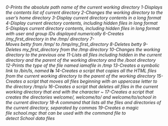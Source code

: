 *0-Prints the absolute path name of the current working directory*
*1-Displays the contents list of current directory*
*2-Changes the working directory to the user’s home directory*
*3-Display current directory contents in a long format*
*4-Display current directory contents, including hidden files in long format*
*5-Displays current directory contents, including hidden files in long format with user and group IDs displayed numerically*
*6-Creates /my_first_directory in the /tmp/ directory*
*7-Moves betty from /tmp/ to /tmp/my_first_directory*
*8-Deletes betty*
*9-Deletes my_first_directory from the /tmp directory*
*10-Changes the working directory to the previous one*
*11-Lists all files including hidden in the current directory and the parent of the working directory and the /boot directory*
*12-Prints the type of the file named iamafile in /tmp*
*13-Creates a symbolic link to /bin/ls, named __ls__*
*14-Creates a script that copies all the HTML files from the current working directory to the parent of the working directory*
*15-Creates a script that moves all files beginning with an uppercase letter to the directory /tmp/u*
*16-Creates a script that deletes all files in the current working directory that end with the character ~*
*17-Creates a script that creates the directories welcome/, welcome/to/ and welcome/to/school in the current directory*
*18-A command that lists all the files and directories of the current directory, separated by commas*
*19-Creates a magic file school.mgc that can be used with the command file to detect School data files*
